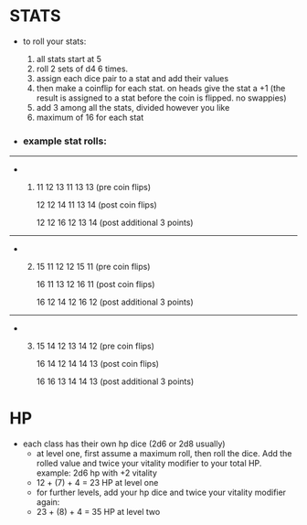 # STATS

- to roll your stats:
  
  1) all stats start at 5
  2) roll 2 sets of d4 6 times.
  3) assign each dice pair to a stat and add their values
  4) then make a coinflip for each stat. on heads give the stat a +1 (the result is assigned to a stat before the coin is flipped. no swappies)
  5) add 3 among all the stats, divided however you like
  6) maximum of 16 for each stat


- ### example stat rolls:
-------
- 1) 11 12 13 11 13 13 (pre coin flips)
     
     12 12 14 11 13 14 (post coin flips)
     
     12 12 16 12 13 14 (post additional 3 points)

-------

- 2) 15 11 12 12 15 11 (pre coin flips)
     
     16 11 13 12 16 11 (post coin flips)
  
     16 12 14 12 16 12 (post additional 3 points)
-------
- 3) 15 14 12 13 14 12 (pre coin flips)
 
     16 14 12 14 14 13 (post coin flips)

     16 16 13 14 14 13 (post additional 3 points)

# HP 

+ each class has their own hp dice (2d6 or 2d8 usually)
  + at level one, first assume a maximum roll, then roll the dice. Add the rolled value and twice your vitality modifier to your total HP.
      example: 2d6 hp with +2 vitality
  - 12 + (7) + 4 = 23 HP at level one
  - for further levels, add your hp dice and twice your vitality modifier again: 
  - 23 + (8) + 4 = 35 HP at level two
      

     
